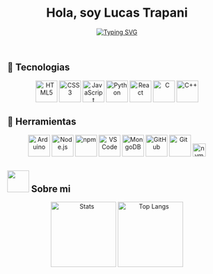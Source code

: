 <h1 align="center"><b>Hola, soy Lucas Trapani </b></h1> 

 


<p align="center">
  <a href="https://git.io/typing-svg"><img src="https://readme-typing-svg.demolab.com?font=Anonymous+Pro&size=45&duration=2000&pause=1000&color=38E029&center=true&vCenter=true&width=950&height=60&lines=Estudiante+de+Ingenieria+en+Sistemas;UTN+FRD" alt="Typing SVG" /></a>
</p>


<br>

## 🚀 Tecnologias

<div align="center">
  <img src="https://cdn.jsdelivr.net/gh/devicons/devicon/icons/html5/html5-original.svg" alt="HTML5" width="50"/>
  <img src="https://cdn.jsdelivr.net/gh/devicons/devicon/icons/css3/css3-original.svg" alt="CSS3" width="50"/>
  <img src="https://cdn.jsdelivr.net/gh/devicons/devicon/icons/javascript/javascript-original.svg" alt="JavaScript" width="50"/>
  <img src="https://cdn.jsdelivr.net/gh/devicons/devicon/icons/python/python-original.svg" alt="Python" width="50"/>
  <img src="https://cdn.jsdelivr.net/gh/devicons/devicon/icons/react/react-original.svg" alt="React" width="50"/>
  <img src="https://cdn.jsdelivr.net/gh/devicons/devicon/icons/c/c-original.svg" alt="C" width="50"/>
  <img src="https://cdn.jsdelivr.net/gh/devicons/devicon/icons/cplusplus/cplusplus-original.svg" alt="C++" width="50"/>
  
</div>


## 🚀 Herramientas
<div align="center">
  <img src="https://cdn.jsdelivr.net/gh/devicons/devicon/icons/arduino/arduino-original.svg" alt="Arduino" width="50"/>
  <img src="https://cdn.jsdelivr.net/gh/devicons/devicon/icons/nodejs/nodejs-original.svg" alt="Node.js" width="50"/>
  <img src="https://cdn.jsdelivr.net/gh/devicons/devicon/icons/npm/npm-original-wordmark.svg" alt="npm" width="50"/>
  <img src="https://cdn.jsdelivr.net/gh/devicons/devicon/icons/vscode/vscode-original.svg" alt="VS Code" width="50"/>
  <img src="https://cdn.jsdelivr.net/gh/devicons/devicon/icons/mongodb/mongodb-original.svg" alt="MongoDB" width="50"/>
  <img src="https://cdn.jsdelivr.net/gh/devicons/devicon/icons/github/github-original.svg" alt="GitHub" width="50"/>
  <img src="https://cdn.jsdelivr.net/gh/devicons/devicon/icons/git/git-original.svg" alt="Git" width="50"/>
   <img src="https://img.shields.io/badge/nvm-%23323330.svg?style=for-the-badge&logo=nvm&logoColor=white" alt="nvm" height="30"/>
</div>


	
## <picture><img src = "https://github.com/7oSkaaa/7oSkaaa/blob/main/Images/about_me.gif?raw=true" width = 50px></picture> **Sobre mi**

<p align="center">
  <img src="https://github-readme-stats.vercel.app/api?username=ltrapani&show_icons=true&theme=radical" alt="Stats" height="150"/>
  <img src="https://github-readme-stats.vercel.app/api/top-langs/?username=ltrapani&layout=compact&theme=radical" alt="Top Langs" height="150"/>
</p>


